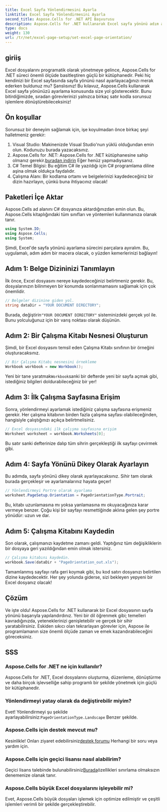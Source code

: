 ```yaml
---
title: Excel Sayfa Yönlendirmesini Ayarla
linktitle: Excel Sayfa Yönlendirmesini Ayarla
second_title: Aspose.Cells for .NET API Başvurusu
description: Aspose.Cells for .NET kullanarak Excel sayfa yönünü adım adım nasıl ayarlayacağınızı öğrenin. Optimize edilmiş sonuçlar alın.
type: docs
weight: 130
url: /tr/net/excel-page-setup/set-excel-page-orientation/
---
```

## giriiş

Excel dosyalarını programatik olarak yönetmeye gelince, Aspose.Cells for .NET süreci önemli ölçüde basitleştiren güçlü bir kütüphanedir. Peki hiç kendinizi bir Excel sayfasında sayfa yönünü nasıl ayarlayacağınızı merak ederken buldunuz mu? Şanslısınız! Bu kılavuz, Aspose.Cells kullanarak Excel sayfa yönünüzü ayarlama konusunda size yol gösterecektir. Bunu bitirdiğimizde, sıradan görevlerinizi yalnızca birkaç satır kodla sorunsuz işlemlere dönüştürebileceksiniz!

## Ön koşullar

Sorunsuz bir deneyim sağlamak için, işe koyulmadan önce birkaç şeyi halletmeniz gerekir:

1. Visual Studio: Makinenizde Visual Studio'nun yüklü olduğundan emin olun. Kodunuzu burada yazacaksınız.
2.  Aspose.Cells for .NET: Aspose.Cells for .NET kütüphanesine sahip olmanız gerekir.[buradan indirin](https://releases.aspose.com/cells/net/) Eğer henüz yapmadıysanız.
3. C# Temel Bilgisi: Bu eğitim C# ile yazıldığı için C# programlama diline aşina olmak oldukça faydalıdır.
4. Çalışma Alanı: Bir kodlama ortamı ve belgelerinizi kaydedeceğiniz bir dizin hazırlayın, çünkü buna ihtiyacınız olacak!

## Paketleri İçe Aktar

Aspose.Cells ad alanını C# dosyanıza aktardığınızdan emin olun. Bu, Aspose.Cells kitaplığındaki tüm sınıfları ve yöntemleri kullanmanıza olanak tanır.

```csharp
using System.IO;
using Aspose.Cells;
using System;
```

Şimdi, Excel'de sayfa yönünü ayarlama sürecini parçalara ayıralım. Bu, uygulamalı, adım adım bir macera olacak, o yüzden kemerlerinizi bağlayın!

## Adım 1: Belge Dizininizi Tanımlayın

İlk önce, Excel dosyasını nereye kaydedeceğinizi belirtmeniz gerekir. Bu, dosyalarınızın bilinmeyen bir konumda sonlanmamasını sağlamak için çok önemlidir.

```csharp
// Belgeler dizinine giden yol.
string dataDir = "YOUR DOCUMENT DIRECTORY";
```

 Burada, değiştirin`"YOUR DOCUMENT DIRECTORY"` sisteminizdeki gerçek yol ile. Bunu yolculuğunuz için bir varış noktası olarak düşünün.

## Adım 2: Bir Çalışma Kitabı Nesnesi Oluşturun

Şimdi, bir Excel dosyasını temsil eden Çalışma Kitabı sınıfının bir örneğini oluşturacaksınız.

```csharp
// Bir Çalışma Kitabı nesnesini örnekleme
Workbook workbook = new Workbook();
```

 Yeni bir tane yaratmak`Workbook`sanki bir defterde yeni bir sayfa açmak gibi, istediğiniz bilgileri doldurabileceğiniz bir yer!

## Adım 3: İlk Çalışma Sayfasına Erişim

Sonra, yönlendirmeyi ayarlamak istediğiniz çalışma sayfasına erişmeniz gerekir. Her çalışma kitabının birden fazla çalışma sayfası olabileceğinden, hangisiyle çalıştığınızı açıkça belirtmelisiniz.

```csharp
// Excel dosyasındaki ilk çalışma sayfasına erişim
Worksheet worksheet = workbook.Worksheets[0];
```

Bu satır sanki defterinize dalıp tüm sihrin gerçekleştiği ilk sayfayı çevirmek gibi.

## Adım 4: Sayfa Yönünü Dikey Olarak Ayarlayın

Bu adımda, sayfa yönünü dikey olarak ayarlayacaksınız. Sihir tam olarak burada gerçekleşir ve ayarlamalarınız hayata geçer!

```csharp
// Yönlendirmeyi Portre olarak ayarlama
worksheet.PageSetup.Orientation = PageOrientationType.Portrait;
```

Bu, kitabı uzunlamasına mı yoksa yanlamasına mı okuyacağınıza karar vermeye benzer. Çoğu kişi bir sayfayı resmettiğinde aklına gelen şey portre yönüdür: uzun ve dar.

## Adım 5: Çalışma Kitabını Kaydedin

Son olarak, çalışmanızı kaydetme zamanı geldi. Yaptığınız tüm değişikliklerin bir dosyaya geri yazıldığından emin olmak istersiniz.

```csharp
// Çalışma kitabını kaydedin.
workbook.Save(dataDir + "PageOrientation_out.xls");
```

Tamamlanmış sayfayı rafa geri koymak gibi, bu kod satırı dosyanızı belirtilen dizine kaydedecektir. Her şey yolunda giderse, sizi bekleyen yepyeni bir Excel dosyanız olacak!

## Çözüm

Ve işte oldu! Aspose.Cells for .NET kullanarak bir Excel dosyasının sayfa yönünü başarıyla yapılandırdınız. Yeni bir dil öğrenmek gibi; temelleri kavradığınızda, yeteneklerinizi genişletebilir ve gerçek bir sihir yaratabilirsiniz. Eskiden sıkıcı olan tekrarlayan görevler için, Aspose ile programlamanın size önemli ölçüde zaman ve emek kazandırabileceğini göreceksiniz.

## SSS

### Aspose.Cells for .NET ne için kullanılır?
Aspose.Cells for .NET, Excel dosyalarını oluşturma, düzenleme, dönüştürme ve daha birçok işlevselliğe sahip programlı bir şekilde yönetmek için güçlü bir kütüphanedir.

### Yönlendirmeyi yatay olarak da değiştirebilir miyim?
 Evet! Yönlendirmeyi şu şekilde ayarlayabilirsiniz:`PageOrientationType.Landscape` Benzer şekilde.

### Aspose.Cells için destek mevcut mu?
 Kesinlikle! Onları ziyaret edebilirsiniz[destek forumu](https://forum.aspose.com/c/cells/9) Herhangi bir soru veya yardım için.

### Aspose.Cells için geçici lisansı nasıl alabilirim?
 Geçici lisans talebinde bulunabilirsiniz[Burada](https://purchase.aspose.com/temporary-license/)özellikleri sınırlama olmaksızın denemenize olanak tanır.

### Aspose.Cells büyük Excel dosyalarını işleyebilir mi?
Evet, Aspose.Cells büyük dosyaları işlemek için optimize edilmiştir ve çeşitli işlemleri verimli bir şekilde gerçekleştirebilir.
